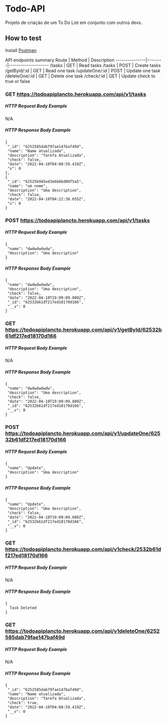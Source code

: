 # Todo-API
 Projeto de criação de um To Do List em conjunto com outros devs.


## How to test
Install [Postman](https://www.getpostman.com/)

API endpoints summary
Route          | Method | Description
---------------|--------|--------------------
/tasks         | GET    | Read tasks
/tasks         | POST   | Create tasks
/getById/:id   | GET    | Read one task
/updateOne/:id | POST   | Update one task
/deleteOne/:id | GET    | Delete one task
/check/:id     | GET    | Update check to true or false


### GET https://todoapiplancto.herokuapp.com/api/v1/tasks

##### HTTP Request Body Example
N/A

##### HTTP Response Body Example

    {
     "_id": "6252585dab79fae147baf49d",
     "name": "Name atualizada",
     "description": "Tarefa Atualizada",
     "check": false,
     "date": "2022-04-10T04:08:59.419Z",
     "v": 0
    },
    {
     "_id": "62525b945ed3e6b86d09f5a5",
     "name": "um nome",
     "description": "Uma description",
     "check": false,
     "date": "2022-04-10T04:22:38.655Z",
     "v": 0
    }

### POST https://todoapiplancto.herokuapp.com/api/v1/tasks

##### HTTP Request Body Example
    
    {
     "name": "dwdwdwdwdw",
     "description": "Uma description"
    }
    

##### HTTP Response Body Example

    {
     "name": "dwdwdwdwdw",
     "description": "Uma description",
     "check": false,
     "date": "2022-04-10T19:09:09.889Z",
     "_id": "62532b61df217ed18170d166",
     "__v": 0
    }
    
    
### GET https://todoapiplancto.herokuapp.com/api/v1/getById/62532b61df217ed18170d166 

##### HTTP Request Body Example
N/A
    
##### HTTP Response Body Example

    {
     "name": "dwdwdwdwdw",
     "description": "Uma description",
     "check": false,
     "date": "2022-04-10T19:09:09.889Z",
     "_id": "62532b61df217ed18170d166",
     "__v": 0
    }
    
    
### POST https://todoapiplancto.herokuapp.com/api/v1/updateOne/62532b61df217ed18170d166 

##### HTTP Request Body Example
    
    {
     "name": "Update",
     "description": "Uma description"
    }
    

##### HTTP Response Body Example

    {
     "name": "Update",
     "description": "Uma description",
     "check": false,
     "date": "2022-04-10T19:09:09.889Z",
     "_id": "62532b61df217ed18170d166",
     "__v": 0
    }
    
### GET https://todoapiplancto.herokuapp.com/api/v1check/2532b61df217ed18170d166 

##### HTTP Request Body Example
N/A
    

##### HTTP Response Body Example

    {
      Task Deleted
    }
    
### GET https://todoapiplancto.herokuapp.com/api/v1deleteOne/6252585dab79fae147baf49d

##### HTTP Request Body Example
N/A
    

##### HTTP Response Body Example

    {
     "_id": "6252585dab79fae147baf49d",
     "name": "Name atualizada",
     "description": "Tarefa Atualizada",
     "check": true,
     "date": "2022-04-10T04:08:59.419Z",
     "__v": 0
    }
